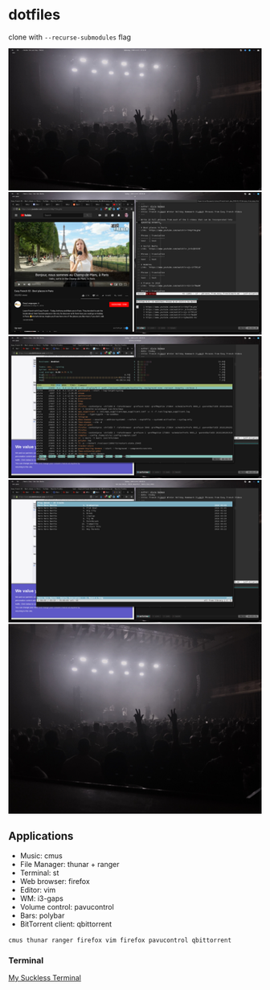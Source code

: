 # dotfiles
clone with `--recurse-submodules` flag

![Clean](./dotfile-images/clean.png)
![Dirty](./dotfile-images/dirty.png)
![Scratchpad Teriminal](./dotfile-images/scratchpad-term.png)
![Scratchpad Music](./dotfile-images/scratchpad-music.png)
![Wallpaper](./dotfile-images/wallpaper.png)

## Applications

- Music: cmus
- File Manager: thunar + ranger
- Terminal: st
- Web browser: firefox
- Editor: vim
- WM: i3-gaps
- Volume control: pavucontrol
- Bars: polybar
- BitTorrent client: qbittorrent

`cmus thunar ranger firefox vim firefox pavucontrol qbittorrent`

### Terminal

[My Suckless Terminal](https://github.com/alvierahman90/st)

